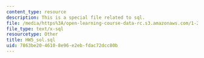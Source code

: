```yaml
---
content_type: resource
description: This is a special file related to sql.
file: /media/https%3A/open-learning-course-data-rc.s3.amazonaws.com/1-264j-database-internet-and-systems-integration-technologies-fall-2013/7863be2046108e96e2ebfdac72dcc80b_HW5_sol.sql
file_type: text/x-sql
resourcetype: Other
title: HW5_sol.sql
uid: 7863be20-4610-8e96-e2eb-fdac72dcc80b
---
```

